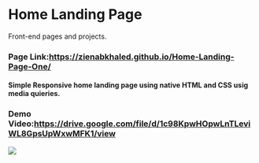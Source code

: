 # Home Landing Page
Front-end pages and projects.
### Page Link:https://zienabkhaled.github.io/Home-Landing-Page-One/ </br>

#### Simple Responsive home landing page using native HTML and CSS usig media quieries. <br>
### Demo Video:https://drive.google.com/file/d/1c98KpwHOpwLnTLeviWL8GpsUpWxwMFK1/view <br>
<img src="https://github.com/ZienabKhaled/Front-end-Templates/assets/117679026/975587c4-9592-4764-ae70-81114487be71">
